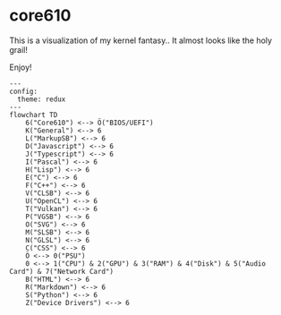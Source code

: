 # core610

This is a visualization of my kernel fantasy.. It almost looks like the holy grail!

Enjoy!

```mermaid
---
config:
  theme: redux
---
flowchart TD
    6("Core610") <--> Ö("BIOS/UEFI")
    K("General") <--> 6
    L("MarkupSB") <--> 6
    D("Javascript") <--> 6
    J("Typescript") <--> 6
    I("Pascal") <--> 6
    H("Lisp") <--> 6
    E("C") <--> 6
    F("C++") <--> 6
    V("CLSB") <--> 6
    U("OpenCL") <--> 6
    T("Vulkan") <--> 6
    P("VGSB") <--> 6
    O("SVG") <--> 6
    M("SLSB") <--> 6
    N("GLSL") <--> 6
    C("CSS") <--> 6
    Ö <--> 0("PSU")
    0 <--> 1("CPU") & 2("GPU") & 3("RAM") & 4("Disk") & 5("Audio Card") & 7("Network Card")
    B("HTML") <--> 6
    R("Markdown") <--> 6
    S("Python") <--> 6
    Z("Device Drivers") <--> 6
    
```
